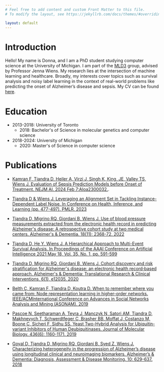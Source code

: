```yaml
---
# Feel free to add content and custom Front Matter to this file.
# To modify the layout, see https://jekyllrb.com/docs/themes/#overriding-theme-defaults

layout: default
---
```


# Introduction
Hello! My name is Donna, and I am a PhD student studying computer science at the University of Michigan. I am part of the [MLD3](https://wiens-group.engin.umich.edu/) group, advised by Professor Jenna Wiens. My research lies at the intersection of machine learning and healthcare. Broadly, my interests cover topics such as survival analysis and noisy label learning in the context of real-world problems like predicting the onset of Alzheimer’s disease and sepsis. My CV can be found [here](https://github.com/detjandra/detjandra.github.io/blob/main/Donna_Tjandra_CV_2021.pdf).

# Education
- 2013-2018: University of Toronto
  - 2018: Bachelor's of Science in molecular genetics and computer science
- 2018-2024: University of Michigan
  - 2020: Master's of Science in computer science 

# Publications 
- [Kamran F, Tjandra D, Heiler A, Virzi J, Singh K, King, JE, Valley TS, Wiens J. Evaluation of Sepsis Prediction Models before Onset of Treatment. NEJM AI. 2024 Feb 7:AIoa2300032.](https://ai.nejm.org/doi/pdf/10.1056/AIoa2300032?download=true).

- [Tjandra D & Wiens J. Leveraging an Alignment Set in Tackling Instance-Dependent Label Noise. In Conference on Health, Inference, and Learning (pp. 477-497). PMLR. 2023](https://github.com/MLD3/Instance_Dependent_Label_Noise/blob/main/chil23_noisy_labels_230710.pdf)

- [Tjandra D, Migrino RQ, Giordani B, Wiens J. Use of blood pressure measurements extracted from the electronic health record in predicting Alzheimer's disease: A retrospective cohort study at two medical centers. Alzheimer's & Dementia. 18(11): 2368-72. 2022](https://alz-journals.onlinelibrary.wiley.com/doi/pdfdirect/10.1002/alz.12676)
    
- [Tjandra D, He Y, Wiens J. A Hierarchical Approach to Multi-Event Survival Analysis. In Proceedings of the AAAI Conference on Artificial Intelligence 2021 May 18, Vol. 35, No. 1, pp. 591-599](https://ojs.aaai.org/index.php/AAAI/article/view/16138)

- [Tjandra D, Migrino RQ, Giordani B, Wiens J. Cohort discovery and risk stratification for Alzheimer's disease: an electronic health record‐based approach. Alzheimer's & Dementia: Translational Research & Clinical Interventions, 6(1), e12035. 2020](https://www.ncbi.nlm.nih.gov/pmc/articles/PMC7293993/)

- [Belth C, Kamran F, Tjandra D, Koutra D. When to remember where you came from: Node representation learning in higher-order networks. IEEE/ACMInternational Conference on Advances in Social Networks Analysis and Mining (ASONAM). 2019](https://www.mlgworkshop.org/2019/papers/MLG2019_paper_10.pdf)

- [Pascoe N, Seetharaman A, Teyra J, Manczyk N, Satori AM, Tjandra D, Makhnevych T, Schwerdtfeger C, Brasher BB, Moffat J, Costanzo M, Boone C, Sicheri F, Sidhu SS. Yeast Two-Hybrid Analysis for Ubiquitin-variant Inhibitors of Human Deubiquitinases. Journal of Molecular Biology. 436(6): 1160-1171. 2019](https://pubmed.ncbi.nlm.nih.gov/30763569/)

- [Goyal D, Tjandra D, Migrino RQ, Giordani B, Syed Z, Wiens J. Characterizing heterogeneity in the progression of Alzheimer’s disease using longitudinal clinical and neuroimaging biomarkers. Alzheimer’s & Dementia: Diagnosis, Assessment & Disease Monitoring. 10: 629-637. 2018](https://www.ncbi.nlm.nih.gov/pmc/articles/PMC6234900/)

